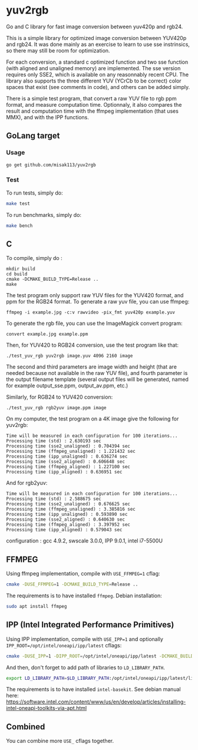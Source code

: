 # yuv2rgb
Go and C library for fast image conversion between yuv420p and rgb24.

This is a simple library for optimized image conversion between YUV420p and rgb24.
It was done mainly as an exercise to learn to use sse instrinsics, so there may still be room for optimization.

For each conversion, a standard c optimized function and two sse function (with aligned and unaligned memory) are implemented.
The sse version requires only SSE2, which is available on any reasonnably recent CPU.
The library also supports the three different YUV (YCrCb to be correct) color spaces that exist (see comments in code), and others can be added simply.

There is a simple test program, that convert a raw YUV file to rgb ppm format, and measure computation time.
Optionnaly, it also compares the result and computation time with the ffmpeg implementation (that uses MMX), and with the IPP functions.

## GoLang target
### Usage
```sh
go get github.com/misak113/yuv2rgb
```

### Test
To run tests, simply do:
```sh
make test
```

To run benchmarks, simply do:
```sh
make bench
```

## C
To compile, simply do :

    mkdir build
    cd build
    cmake -DCMAKE_BUILD_TYPE=Release ..
    make

The test program only support raw YUV files for the YUV420 format, and ppm for the RGB24 format.
To generate a raw yuv file, you can use ffmpeg:

    ffmpeg -i example.jpg -c:v rawvideo -pix_fmt yuv420p example.yuv

To generate the rgb file, you can use the ImageMagick convert program:

    convert example.jpg example.ppm

Then, for YUV420 to RGB24 conversion, use the test program like that:

    ./test_yuv_rgb yuv2rgb image.yuv 4096 2160 image
  
The second and third parameters are image width and height (that are needed because not available in the raw YUV file), and fourth parameter is the output filename template (several output files will be generated, named for example output_sse.ppm, output_av.ppm, etc.)

Similarly, for RGB24 to YUV420 conversion:

    ./test_yuv_rgb rgb2yuv image.ppm image

On my computer, the test program on a 4K image give the following for yuv2rgb:

    Time will be measured in each configuration for 100 iterations...
    Processing time (std) : 2.630193 sec
    Processing time (sse2_unaligned) : 0.704394 sec
    Processing time (ffmpeg_unaligned) : 1.221432 sec
    Processing time (ipp_unaligned) : 0.636274 sec
    Processing time (sse2_aligned) : 0.606648 sec
    Processing time (ffmpeg_aligned) : 1.227100 sec
    Processing time (ipp_aligned) : 0.636951 sec

And for rgb2yuv:

    Time will be measured in each configuration for 100 iterations...
    Processing time (std) : 2.588675 sec
    Processing time (sse2_unaligned) : 0.676625 sec
    Processing time (ffmpeg_unaligned) : 3.385816 sec
    Processing time (ipp_unaligned) : 0.593890 sec
    Processing time (sse2_aligned) : 0.640630 sec
    Processing time (ffmpeg_aligned) : 3.397952 sec
    Processing time (ipp_aligned) : 0.579043 sec

configuration : gcc 4.9.2, swscale 3.0.0, IPP 9.0.1, intel i7-5500U

## FFMPEG
Using ffmpeg implementation, compile with `USE_FFMPEG=1` cflag:

```sh
cmake -DUSE_FFMPEG=1 -DCMAKE_BUILD_TYPE=Release ..
```

The requirements is to have installed `ffmpeg`. Debian installation:
```sh
sudo apt install ffmpeg
```

## IPP (Intel Integrated Performance Primitives)
Using IPP implementation, compile with `USE_IPP=1` and optionally `IPP_ROOT=/opt/intel/oneapi/ipp/latest` cflags:

```sh
cmake -DUSE_IPP=1 -DIPP_ROOT=/opt/intel/oneapi/ipp/latest -DCMAKE_BUILD_TYPE=Release ..
```

And then, don't forget to add path of libraries to `LD_LIBRARY_PATH`.

```sh
export LD_LIBRARY_PATH=$LD_LIBRARY_PATH:/opt/intel/oneapi/ipp/latest/lib/intel64
```

The requirements is to have installed `intel-basekit`. See debian manual here: https://software.intel.com/content/www/us/en/develop/articles/installing-intel-oneapi-toolkits-via-apt.html

## Combined
You can combine more `USE_` cflags together.
